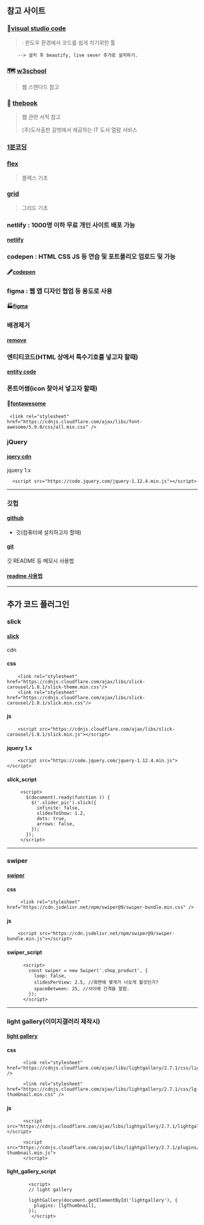 ## 참고 사이트 


### 🥇[visual studio code](https://code.visualstudio.com/)
    
> : 윈도우 환경에서 코드를 쉽게 치기위한 툴
    

        --> 설치 후 beautify, live sever 추가로 설치하기.



### 🗺️ [w3school](https://www.w3schools.com/)

> 웹 스탠다드 참고


### 📖 [thebook](https://thebook.io/)

> 웹 관련 서적 참고    
>
>(주)도서출판 길벗에서 제공하는 IT 도서 열람 서비스



### [1분코딩](https://studiomeal.com/)
### [flex](https://studiomeal.com/archives/197)
> 플렉스 기초
>
### [grid](https://studiomeal.com/archives/533)
>그리드 기초


### netlify : 1000명 이하 무료 개인 사이트 배포 가능
#### [netlify](https://www.netlify.com/)



### codepen : HTML CSS JS 등 연습 및 포트폴리오 업로드 및 가능
#### 🖋️[codepen](https://codepen.io/)



### figma : 웹 앱 디자인 협업 등 용도로 사용
#### 🏭[figma](https://www.figma.com/)



###  배경제거
#### [remove](https://www.remove.bg/ko)



###  엔티티코드(HTML 상에서 특수기호를 넣고자 할때)
#### [entity code](https://entitycode.com/)



###  폰트어썸(icon 찾아서 넣고자 할때)
#### 📁[fontawesome](https://fontawesome.com/)


     <link rel="stylesheet" href="https://cdnjs.cloudflare.com/ajax/libs/font-awesome/5.9.0/css/all.min.css" />​



### jQuery
#### [jqery cdn](https://releases.jquery.com/)
jquery 1.x

      <script src="https://code.jquery.com/jquery-1.12.4.min.js"></script>​

----------------------
### 깃헙
#### [github](https://github.com/)


 - 깃(컴퓨터에 설치하고자 할때)
#### [git](https://git-scm.com/downloads)

깃 README 등 메모시 사용법
#### [readme 사용법](https://m.blog.naver.com/jooeun0502/221956294941)

--------------------------

## 추가 코드 플러그인

### slick
#### [slick](https://kenwheeler.github.io/slick/)
cdn

#### css

        <link rel="stylesheet" href="https://cdnjs.cloudflare.com/ajax/libs/slick-carousel/1.8.1/slick-theme.min.css"/>
        <link rel="stylesheet" href="https://cdnjs.cloudflare.com/ajax/libs/slick-carousel/1.8.1/slick.min.css"/>

#### js

        <script src="https://cdnjs.cloudflare.com/ajax/libs/slick-carousel/1.8.1/slick.min.js"></script>

#### jquery 1.x

        <script src="https://code.jquery.com/jquery-1.12.4.min.js"></script>

#### slick_script

         <script>
           $(document).ready(function () {
             $('.slider_pic').slick({
               infinite: false,
               slidesToShow: 1.2,
               dots: true,
               arrows: false,
             });
           });
         </script>

---------------------------

### swiper
#### [swiper](https://swiperjs.com/)

#### css

         <link rel="stylesheet" href="https://cdn.jsdelivr.net/npm/swiper@9/swiper-bundle.min.css" />
         
#### js

        <script src="https://cdn.jsdelivr.net/npm/swiper@9/swiper-bundle.min.js"></script>


#### swiper_script

          <script>
            const swiper = new Swiper('.shop_product', {
              loop: false,
              slidesPerView: 2.5, //화면에 몇개가 나오게 할것인가?
              spaceBetween: 25, //사이에 간격을 말함.
            });
          </script>

---------------------------------------

### light gallery(이미지갤러리 제작시)
#### [light gallery](https://www.lightgalleryjs.com/)

#### css

          <link rel="stylesheet" href="https://cdnjs.cloudflare.com/ajax/libs/lightgallery/2.7.1/css/lightgallery.min.css" />

          <link rel="stylesheet" href="https://cdnjs.cloudflare.com/ajax/libs/lightgallery/2.7.1/css/lg-thumbnail.min.css" />
          

#### js

          <script src="https://cdnjs.cloudflare.com/ajax/libs/lightgallery/2.7.1/lightgallery.min.js"></script>

          <script src="https://cdnjs.cloudflare.com/ajax/libs/lightgallery/2.7.1/plugins/thumbnail/lg-thumbnail.min.js">
          </script>

#### light_gallery_script

            <script>
            // light gallery

            lightGallery(document.getElementById('lightgallery'), {
              plugins: [lgThumbnail],
            });
             </script>

